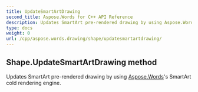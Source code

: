 ```yaml
---
title: UpdateSmartArtDrawing
second_title: Aspose.Words for C++ API Reference
description: Updates SmartArt pre-rendered drawing by using Aspose.Words's SmartArt cold rendering engine. 
type: docs
weight: 0
url: /cpp/aspose.words.drawing/shape/updatesmartartdrawing/
---
```

## Shape.UpdateSmartArtDrawing method


Updates SmartArt pre-rendered drawing by using [Aspose.Words](../../aspose.words/)'s SmartArt cold rendering engine.

